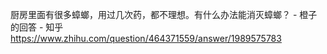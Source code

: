 厨房里面有很多蟑螂，用过几次药，都不理想。有什么办法能消灭蟑螂？ - 橙子的回答 - 知乎
https://www.zhihu.com/question/464371559/answer/1989575783
